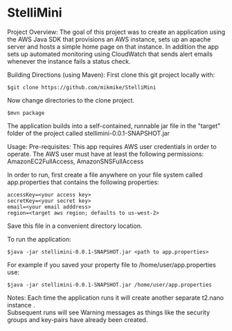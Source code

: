 # StelliMini

Project Overview:
The goal of this project was to create an application using the AWS Java SDK that provisions an 
AWS instance, sets up an apache server and hosts  a simple home page on that instance.  In addition the app
sets up automated monitoring using CloudWatch that sends alert emails whenever the instance
fails a status check.


Building Directions (using Maven):
First clone this git project locally with:
```
$git clone https://github.com/mikmike/StelliMini
```

Now change directories to the clone project.
```
$mvn package
```

The application builds into a self-contained, runnable jar file in the "target" folder of the project 
called stellimini-0.0.1-SNAPSHOT.jar

Usage:
Pre-requisites: This app requires AWS user credentials in order to operate.  The AWS user must have 
at least the following permissions: AmazonEC2FullAccess, AmazonSNSFullAccess


In order to run, first create a file anywhere on your file system called app.properties that 
contains the following properties:
```
accessKey=<your access key>
secretKey=<your secret key>
email=<your email adddress>
region=<target aws region; defaults to us-west-2>
```
Save this file in a convenient directory location.

To run the application:
```
$java -jar stellimini-0.0.1-SNAPSHOT.jar <path to app.properties>
```
For example if you saved your property file to /home/user/app.properties use:
```
$java -jar stellimini-0.0.1-SNAPSHOT.jar /home/user/app.properties
```

Notes: 
Each time the application runs it will create another separate t2.nano instance .   
Subsequent runs will see Warning messages as things like the security groups and key-pairs 
have already been created.


